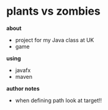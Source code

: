 # plants vs zombies

**about**
- project for my Java class at UK
- game

**using**
- javafx
- maven

**author notes**
- when defining path look at target!! 

